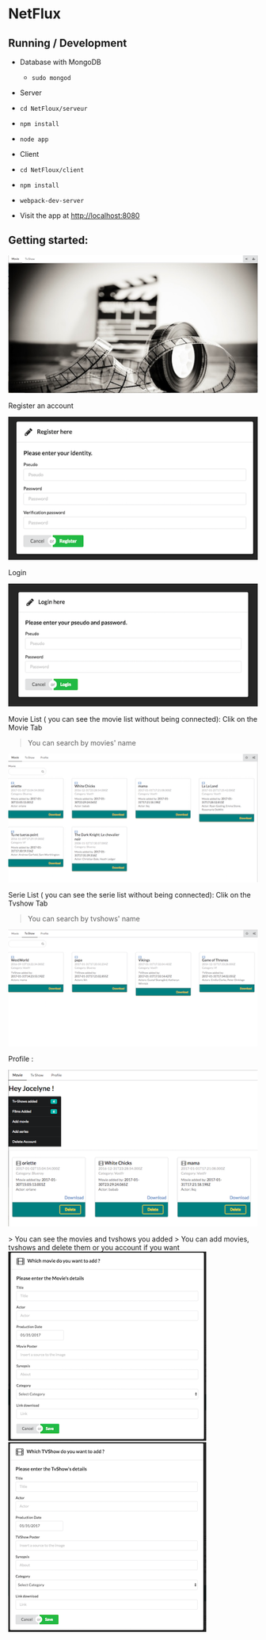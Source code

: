 # NetFlux

## Running / Development

* Database with MongoDB

  * `sudo mongod`
  
* Server

 * `cd NetFloux/serveur`
 
 * `npm install`
 
 * `node app`

* Client 

 * `cd NetFloux/client`
  
 * `npm install`
  
 * `webpack-dev-server`
  
 * Visit the app at [http://localhost:8080](http://localhost:8080/Home)

## Getting started:

<p align="center">
  <img src="https://github.com/Corentin-glt/NetFloux/blob/master/images/home.png">
</p>

Register an account<br />
<p align="center">
  <img src="https://github.com/Corentin-glt/NetFloux/blob/master/images/register.png">
</p>

Login<br />
<p align="center">
  <img src="https://github.com/Corentin-glt/NetFloux/blob/master/images/login.png">
</p>

Movie List ( you can see the movie list without being connected): Clik on the Movie Tab
> You can search by movies' name 
<p align="center">
  <img src="https://github.com/Corentin-glt/NetFloux/blob/master/images/movie.png">
</p>

Serie List ( you can see the serie list without being connected): Clik on the Tvshow Tab
> You can search by tvshows' name 
<p align="center">
  <img src="https://github.com/Corentin-glt/NetFloux/blob/master/images/serie.png">
</p>

Profile : 
<p align="center">
  <img src="https://github.com/Corentin-glt/NetFloux/blob/master/images/profile.png">
</p>
> You can see the movies and tvshows you added
> You can add movies, tvshows and delete them or you account if you want

<img src="https://github.com/Corentin-glt/NetFloux/blob/master/images/addmovie.png">
<img src="https://github.com/Corentin-glt/NetFloux/blob/master/images/addserie.png">
